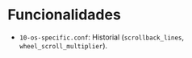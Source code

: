 # Funcionalidades

- `10-os-specific.conf`: Historial (`scrollback_lines`, `wheel_scroll_multiplier`).
